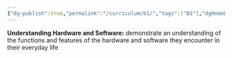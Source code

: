```yaml
---
{"dg-publish":true,"permalink":"/curriculum/b1/","tags":["B1"],"dgHomeLink":false}
---
```


**Understanding Hardware and Software:** demonstrate an understanding of the functions and features of the hardware and software they encounter in their everyday life